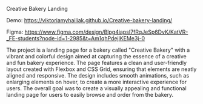 Creative Bakery Landing

Demo: https://viktoriamyhailiak.github.io/Creative-bakery-landing/

Figma: https://www.figma.com/design/Blpg4iapsI7fRqJeSp6DvK/KatVR-_FE-students?node-id=1-2985&t=Am1qhPdejlKEMe3j-0

The project is a landing page for a bakery called "Creative Bakery" with a vibrant and colorful design aimed at capturing the essence of a creative and fun bakery experience. The page features a clean and user-friendly layout created with Flexbox and CSS Grid, ensuring that elements are neatly aligned and responsive. The design includes smooth animations, such as enlarging elements on hover, to create a more interactive experience for users. The overall goal was to create a visually appealing and functional landing page for users to easily browse and order from the bakery.
